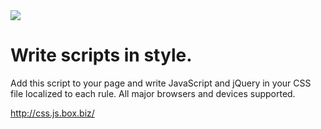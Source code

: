 <img src="http://css.js.box.biz/images/css.js.2.png" />

Write scripts in style.
=======================

Add this script to your page and write JavaScript and jQuery in your CSS file localized to each rule. All major browsers and devices supported.

http://css.js.box.biz/
